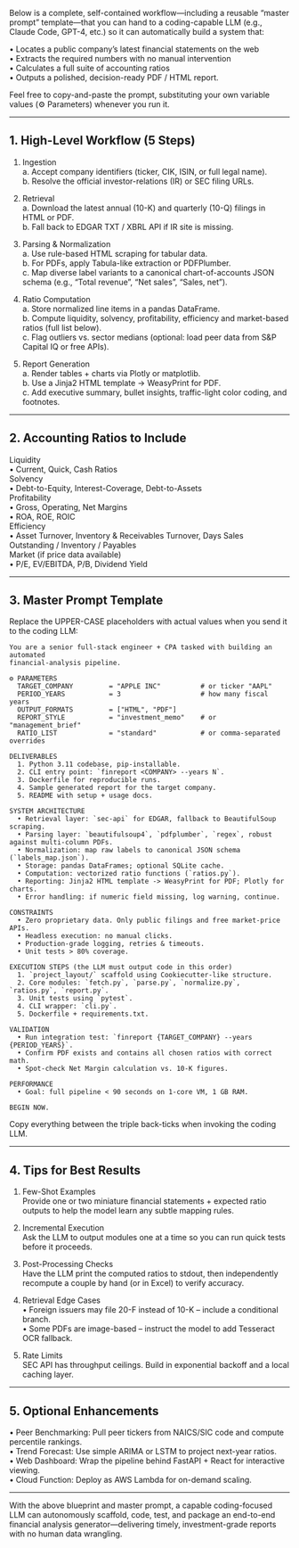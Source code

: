 Below is a complete, self-contained workflow—including a reusable “master prompt” template—that you can hand to a coding-capable LLM (e.g., Claude Code, GPT-4, etc.) so it can automatically build a system that:

• Locates a public company’s latest financial statements on the web  
• Extracts the required numbers with no manual intervention  
• Calculates a full suite of accounting ratios  
• Outputs a polished, decision-ready PDF / HTML report.

Feel free to copy-and-paste the prompt, substituting your own variable values (⚙️ Parameters) whenever you run it.

---

## 1. High-Level Workflow (5 Steps)

1. Ingestion  
   a. Accept company identifiers (ticker, CIK, ISIN, or full legal name).  
   b. Resolve the official investor-relations (IR) or SEC filing URLs.

2. Retrieval  
   a. Download the latest annual (10-K) and quarterly (10-Q) filings in HTML or PDF.  
   b. Fall back to EDGAR TXT / XBRL API if IR site is missing.

3. Parsing & Normalization  
   a. Use rule-based HTML scraping for tabular data.  
   b. For PDFs, apply Tabula-like extraction or PDFPlumber.  
   c. Map diverse label variants to a canonical chart-of-accounts JSON schema (e.g., “Total revenue”, “Net sales”, “Sales, net”).

4. Ratio Computation  
   a. Store normalized line items in a pandas DataFrame.  
   b. Compute liquidity, solvency, profitability, efficiency and market-based ratios (full list below).  
   c. Flag outliers vs. sector medians (optional: load peer data from S&P Capital IQ or free APIs).

5. Report Generation  
   a. Render tables + charts via Plotly or matplotlib.  
   b. Use a Jinja2 HTML template → WeasyPrint for PDF.  
   c. Add executive summary, bullet insights, traffic-light color coding, and footnotes.

---

## 2. Accounting Ratios to Include

Liquidity  
• Current, Quick, Cash Ratios  
Solvency  
• Debt-to-Equity, Interest-Coverage, Debt-to-Assets  
Profitability  
• Gross, Operating, Net Margins  
• ROA, ROE, ROIC  
Efficiency  
• Asset Turnover, Inventory & Receivables Turnover, Days Sales Outstanding / Inventory / Payables  
Market (if price data available)  
• P/E, EV/EBITDA, P/B, Dividend Yield

---

## 3. Master Prompt Template

Replace the UPPER-CASE placeholders with actual values when you send it to the coding LLM:

```
You are a senior full-stack engineer + CPA tasked with building an automated
financial-analysis pipeline.

⚙️ PARAMETERS
  TARGET_COMPANY         = "APPLE INC"          # or ticker "AAPL"
  PERIOD_YEARS           = 3                    # how many fiscal years
  OUTPUT_FORMATS         = ["HTML", "PDF"]
  REPORT_STYLE           = "investment_memo"    # or "management_brief"
  RATIO_LIST             = "standard"           # or comma-separated overrides

DELIVERABLES
  1. Python 3.11 codebase, pip-installable.
  2. CLI entry point: `finreport <COMPANY> --years N`.
  3. Dockerfile for reproducible runs.
  4. Sample generated report for the target company.
  5. README with setup + usage docs.

SYSTEM ARCHITECTURE
  • Retrieval layer: `sec-api` for EDGAR, fallback to BeautifulSoup scraping.
  • Parsing layer: `beautifulsoup4`, `pdfplumber`, `regex`, robust against multi-column PDFs.
  • Normalization: map raw labels to canonical JSON schema (`labels_map.json`).
  • Storage: pandas DataFrames; optional SQLite cache.
  • Computation: vectorized ratio functions (`ratios.py`).
  • Reporting: Jinja2 HTML template -> WeasyPrint for PDF; Plotly for charts.
  • Error handling: if numeric field missing, log warning, continue.

CONSTRAINTS
  • Zero proprietary data. Only public filings and free market-price APIs.
  • Headless execution: no manual clicks.
  • Production-grade logging, retries & timeouts.
  • Unit tests > 80% coverage.

EXECUTION STEPS (the LLM must output code in this order)
  1. `project_layout/` scaffold using Cookiecutter-like structure.
  2. Core modules: `fetch.py`, `parse.py`, `normalize.py`, `ratios.py`, `report.py`.
  3. Unit tests using `pytest`.
  4. CLI wrapper: `cli.py`.
  5. Dockerfile + requirements.txt.

VALIDATION
  • Run integration test: `finreport {TARGET_COMPANY} --years {PERIOD_YEARS}`.
  • Confirm PDF exists and contains all chosen ratios with correct math.
  • Spot-check Net Margin calculation vs. 10-K figures.

PERFORMANCE
  • Goal: full pipeline < 90 seconds on 1-core VM, 1 GB RAM.

BEGIN NOW.
```

Copy everything between the triple back-ticks when invoking the coding LLM.

---

## 4. Tips for Best Results

1. Few-Shot Examples  
   Provide one or two miniature financial statements + expected ratio outputs to help the model learn any subtle mapping rules.

2. Incremental Execution  
   Ask the LLM to output modules one at a time so you can run quick tests before it proceeds.

3. Post-Processing Checks  
   Have the LLM print the computed ratios to stdout, then independently recompute a couple by hand (or in Excel) to verify accuracy.

4. Retrieval Edge Cases  
   • Foreign issuers may file 20-F instead of 10-K – include a conditional branch.  
   • Some PDFs are image-based – instruct the model to add Tesseract OCR fallback.

5. Rate Limits  
   SEC API has throughput ceilings. Build in exponential backoff and a local caching layer.

---

## 5. Optional Enhancements

• Peer Benchmarking: Pull peer tickers from NAICS/SIC code and compute percentile rankings.  
• Trend Forecast: Use simple ARIMA or LSTM to project next-year ratios.  
• Web Dashboard: Wrap the pipeline behind FastAPI + React for interactive viewing.  
• Cloud Function: Deploy as AWS Lambda for on-demand scaling.

---

With the above blueprint and master prompt, a capable coding-focused LLM can autonomously scaffold, code, test, and package an end-to-end financial analysis generator—delivering timely, investment-grade reports with no human data wrangling.

